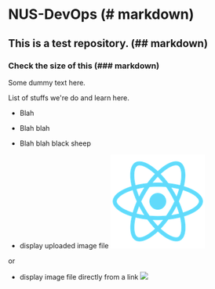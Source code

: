 # NUS-DevOps (# markdown)
## This is a test repository. (## markdown)
### Check the size of this (### markdown)

Some dummy text here.

List of stuffs we're do and learn here.
* Blah
* Blah blah
* Blah blah black sheep

* display uploaded image file
![](orglogo192.png)

or

* display image file directly from a link
![](https://raw.githubusercontent.com/hellojoechip/NUS-test-20210111/main/lavo2.png)
